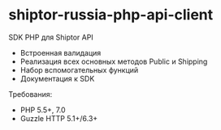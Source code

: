 # shiptor-russia-php-api-client
SDK PHP для Shiptor API

- Встроенная валидация
- Реализация всех основных методов Public и Shipping
- Набор вспомогательных функций
- Документация к SDK

Требования:

- PHP 5.5+, 7.0
- Guzzle HTTP 5.1+/6.3+